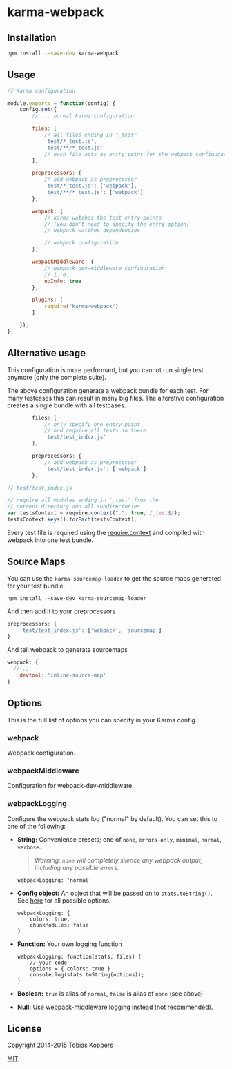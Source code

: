 # karma-webpack

## Installation

``` sh
npm install --save-dev karma-webpack
```

## Usage

``` javascript
// Karma configuration

module.exports = function(config) {
	config.set({
		// ... normal karma configuration

		files: [
			// all files ending in "_test"
			'test/*_test.js',
			'test/**/*_test.js'
			// each file acts as entry point for the webpack configuration
		],

		preprocessors: {
			// add webpack as preprocessor
			'test/*_test.js': ['webpack'],
			'test/**/*_test.js': ['webpack']
		},

		webpack: {
			// karma watches the test entry points
			// (you don't need to specify the entry option)
			// webpack watches dependencies

			// webpack configuration
		},

		webpackMiddleware: {
			// webpack-dev-middleware configuration
			// i. e.
			noInfo: true
		},

		plugins: [
			require("karma-webpack")
		]

	});
};
```

## Alternative usage

This configuration is more performant, but you cannot run single test anymore (only the complete suite).

The above configuration generate a webpack bundle for each test. For many testcases this can result in many big files. The alterative configuration creates a single bundle with all testcases.

``` javascript
		files: [
			// only specify one entry point
			// and require all tests in there
			'test/test_index.js'
		],

		preprocessors: {
			// add webpack as preprocessor
			'test/test_index.js': ['webpack']
		},
```

``` javascript
// test/test_index.js

// require all modules ending in "_test" from the
// current directory and all subdirectories
var testsContext = require.context(".", true, /_test$/);
testsContext.keys().forEach(testsContext);
```

Every test file is required using the [require.context](http://webpack.github.io/docs/context.html#require-context) and compiled with webpack into one test bundle.

## Source Maps

You can use the `karma-sourcemap-loader` to get the source maps generated for your test bundle.

```
npm install --save-dev karma-sourcemap-loader
```

And then add it to your preprocessors

``` javascript
preprocessors: {
	'test/test_index.js': ['webpack', 'sourcemap']
}
```

And tell webpack to generate sourcemaps

``` javascript
webpack: {
  // ...
	devtool: 'inline-source-map'
}
```

## Options

This is the full list of options you can specify in your Karma config.

### webpack

Webpack configuration.

### webpackMiddleware

Configuration for webpack-dev-middleware.

### webpackLogging

Configure the webpack stats log ("normal" by default).  You can set this to one of the following:

* **String:** Convenience presets; one of `none`, `errors-only`, `minimal`, `normal`, `verbose`.  
	> _Warning: `none` will completely silence any webpack output, including any possible errors._
	
	```
	webpackLogging: 'normal'
	```
	
* **Config object:** An object that will be passed on to `stats.toString()`.  See [here](https://github.com/webpack/webpack/blob/master/lib/Stats.js#L26-L40) for all possible options.
	
	```
	webpackLogging: {
		colors: true,
		chunkModules: false
	}
	```

* **Function:** Your own logging function
	```
	webpackLogging: function(stats, files) {
		// your code
		options = { colors: true }
		console.log(stats.toString(options));
	}
	```
* **Boolean:** `true` is alias of `normal`, `false` is alias of `none` (see above)
* **Null:** Use webpack-middleware logging instead (not recommended).

## License

Copyright 2014-2015 Tobias Koppers

[MIT](http://www.opensource.org/licenses/mit-license.php)

